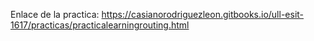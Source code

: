 Enlace de la practica:
https://casianorodriguezleon.gitbooks.io/ull-esit-1617/practicas/practicalearningrouting.html